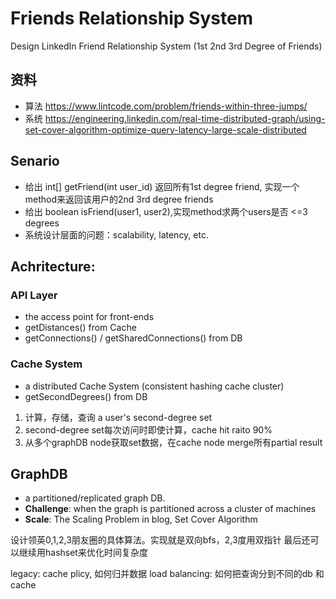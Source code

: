 # Friends Relationship System
Design LinkedIn Friend Relationship System
(1st 2nd 3rd Degree of Friends)

## 资料
- 算法 https://www.lintcode.com/problem/friends-within-three-jumps/
- 系统 https://engineering.linkedin.com/real-time-distributed-graph/using-set-cover-algorithm-optimize-query-latency-large-scale-distributed

## Senario
- 给出 int[] getFriend(int user_id) 返回所有1st degree friend, 实现一个method来返回该用户的2nd 3rd degree friends
- 给出 boolean isFriend(user1, user2),实现method求两个users是否 <=3 degrees
- 系统设计层面的问题：scalability, latency, etc.

## Achritecture:
### API Layer
- the access point for front-ends
- getDistances() from Cache
- getConnections() / getSharedConnections() from DB

### Cache System
- a distributed Cache System (consistent hashing cache cluster)
- getSecondDegrees() from DB

1. 计算，存储，查询 a user's second-degree set
2. second-degree set每次访问时即使计算，cache hit raito 90%
3. 从多个graphDB node获取set数据，在cache node merge所有partial result

## GraphDB
- a partitioned/replicated graph DB.
- **Challenge**: when the graph is partitioned across a cluster of machines
- **Scale**: The Scaling Problem in blog, Set Cover Algorithm


设计领英0,1,2,3朋友圈的具体算法。实现就是双向bfs，2,3度用双指针
最后还可以继续用hashset来优化时间复杂度


legacy: cache plicy, 如何归并数据
load balancing: 如何把查询分到不同的db 和cache